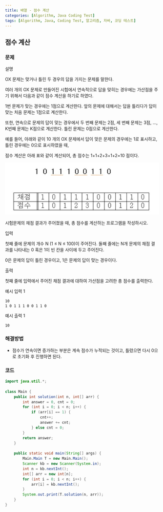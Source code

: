 ```yaml
---
title: 배열 - 점수 계산
categories: [Algorithm, Java Coding Test]
tags: [Algorithm, Java, Coding Test, 알고리즘, 자바, 코딩 테스트]
---
```


## 점수 계산

### 문제

설명

OX 문제는 맞거나 틀린 두 경우의 답을 가지는 문제를 말한다.

여러 개의 OX 문제로 만들어진 시험에서 연속적으로 답을 맞히는 경우에는 가산점을 주기 위해서 다음과 같이 점수 계산을 하기로 하였다.

1번 문제가 맞는 경우에는 1점으로 계산한다. 앞의 문제에 대해서는 답을 틀리다가 답이 맞는 처음 문제는 1점으로 계산한다.

또한, 연속으로 문제의 답이 맞는 경우에서 두 번째 문제는 2점, 세 번째 문제는 3점, ..., K번째 문제는 K점으로 계산한다. 틀린 문제는 0점으로 계산한다.

예를 들어, 아래와 같이 10 개의 OX 문제에서 답이 맞은 문제의 경우에는 1로 표시하고, 틀린 경우에는 0으로 표시하였을 때,

점수 계산은 아래 표와 같이 계산되어, 총 점수는 1+1+2+3+1+2=10 점이다.

![이미지](/assets/img/Algorithm/18.jpg)

시험문제의 채점 결과가 주어졌을 때, 총 점수를 계산하는 프로그램을 작성하시오.


입력

첫째 줄에 문제의 개수 N (1 ≤ N ≤ 100)이 주어진다. 둘째 줄에는 N개 문제의 채점 결과를 나타내는 0 혹은 1이 빈 칸을 사이에 두고 주어진다.

0은 문제의 답이 틀린 경우이고, 1은 문제의 답이 맞는 경우이다.


출력

첫째 줄에 입력에서 주어진 채점 결과에 대하여 가산점을 고려한 총 점수를 출력한다.


예시 입력 1

```
10
1 0 1 1 1 0 0 1 1 0
```

예시 출력 1
```
10
```


### 해결방법

- 점수가 연속이면 증가하는 부분은 계속 점수가 누적되는 것이고, 틀렸으면 다시 0으로 초기화 후 진행하면 된다.

### 코드

```java
import java.util.*;

class Main {
    public int solution(int n, int[] arr) {
        int answer = 0, cnt = 0;
        for (int i = 0; i < n; i++) {
            if (arr[i] == 1) {
                cnt++;
                answer += cnt;
            } else cnt = 0;
        }
        return answer;
    }

    public static void main(String[] args) {
        Main.Main T = new Main.Main();
        Scanner kb = new Scanner(System.in);
        int n = kb.nextInt();
        int[] arr = new int[n];
        for (int i = 0; i < n; i++) {
            arr[i] = kb.nextInt();
        }
        System.out.print(T.solution(n, arr));
    }
}

```
